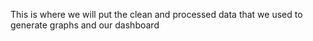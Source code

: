 This is where we will put the clean and processed data that we used to generate graphs and our dashboard

